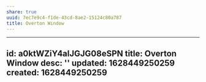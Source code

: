 ```yaml
---
share: true
uuid: 7ec7e9c4-f1de-43cd-8ae2-15124c80a787
title: Overton Window
---
```

---
id: a0ktWZiY4alJGJG08eSPN
title: Overton Window
desc: ''
updated: 1628449250259
created: 1628449250259
---

